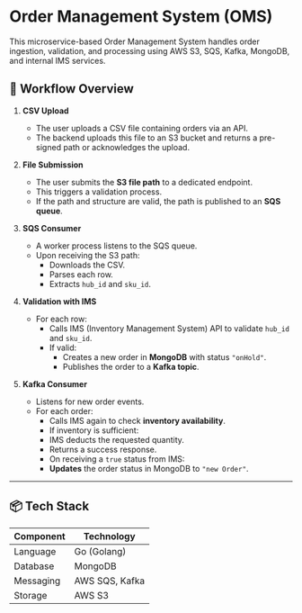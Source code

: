 # Order Management System (OMS)

This microservice-based Order Management System handles order ingestion, validation, and processing using AWS S3, SQS, Kafka, MongoDB, and internal IMS services.

## 🚀 Workflow Overview

1. **CSV Upload**
   - The user uploads a CSV file containing orders via an API.
   - The backend uploads this file to an S3 bucket and returns a pre-signed path or acknowledges the upload.

2. **File Submission**
   - The user submits the **S3 file path** to a dedicated endpoint.
   - This triggers a validation process.
   - If the path and structure are valid, the path is published to an **SQS queue**.

3. **SQS Consumer**
   - A worker process listens to the SQS queue.
   - Upon receiving the S3 path:
     - Downloads the CSV.
     - Parses each row.
     - Extracts `hub_id` and `sku_id`.

4. **Validation with IMS**
   - For each row:
     - Calls IMS (Inventory Management System) API to validate `hub_id` and `sku_id`.
     - If valid:
       - Creates a new order in **MongoDB** with status `"onHold"`.
       - Publishes the order to a **Kafka topic**.

5. **Kafka Consumer**
   - Listens for new order events.
   - For each order:
     - Calls IMS again to check **inventory availability**.
     - If inventory is sufficient:
      - IMS deducts the requested quantity.
      - Returns a success response.
     - On receiving a `true` status from IMS:
      - **Updates** the order status in MongoDB to `"new Order"`.

---

## 📦 Tech Stack

| Component     | Technology                 |
|--------------|----------------------------|
| Language      | Go (Golang)               |
| Database      | MongoDB                   |
| Messaging     | AWS SQS, Kafka            |
| Storage       | AWS S3                    |





